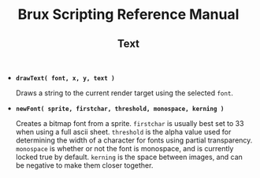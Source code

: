 # <center>**Brux Scripting Reference Manual**</center>
## <center>Text</center>



&nbsp;

* <a name="drawtext"></a>**`drawText( font, x, y, text )`**

  Draws a string to the current render target using the selected `font`.

* <a name="newFont"></a>**`newFont( sprite, firstchar, threshold, monospace, kerning )`**

  Creates a bitmap font from a sprite. `firstchar` is usually best set to 33 when using a full ascii sheet. `threshold` is the alpha value used for determining the width of a character for fonts using partial transparency. `monospace` is whether or not the font is monospace, and is currently locked true by default. `kerning` is the space between images, and can be negative to make them closer together.